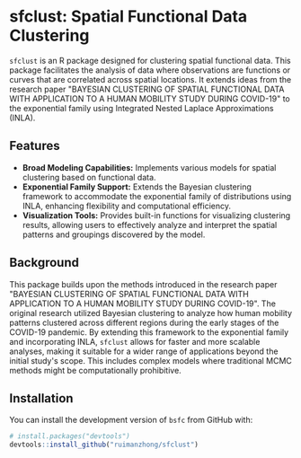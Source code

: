 # sfclust: Spatial Functional Data Clustering

`sfclust` is an R package designed for clustering spatial functional data. This package facilitates the analysis of data where observations are functions or curves that are correlated across spatial locations. It extends ideas from the research paper "BAYESIAN CLUSTERING OF SPATIAL FUNCTIONAL DATA WITH APPLICATION TO A HUMAN MOBILITY STUDY DURING COVID-19" to the exponential family using Integrated Nested Laplace Approximations (INLA).


## Features

- **Broad Modeling Capabilities:** Implements various models for spatial clustering based on functional data.
- **Exponential Family Support:** Extends the Bayesian clustering framework to accommodate the exponential family of distributions using INLA, enhancing flexibility and computational efficiency.
- **Visualization Tools:** Provides built-in functions for visualizing clustering results, allowing users to effectively analyze and interpret the spatial patterns and groupings discovered by the model.

## Background

This package builds upon the methods introduced in the research paper "BAYESIAN CLUSTERING OF SPATIAL FUNCTIONAL DATA WITH APPLICATION TO A HUMAN MOBILITY STUDY DURING COVID-19". The original research utilized Bayesian clustering to analyze how human mobility patterns clustered across different regions during the early stages of the COVID-19 pandemic. By extending this framework to the exponential family and incorporating INLA, `sfclust` allows for faster and more scalable analyses, making it suitable for a wider range of applications beyond the initial study's scope. This includes complex models where traditional MCMC methods might be computationally prohibitive.


## Installation

You can install the development version of `bsfc` from GitHub with:

```r
# install.packages("devtools")
devtools::install_github("ruimanzhong/sfclust")


